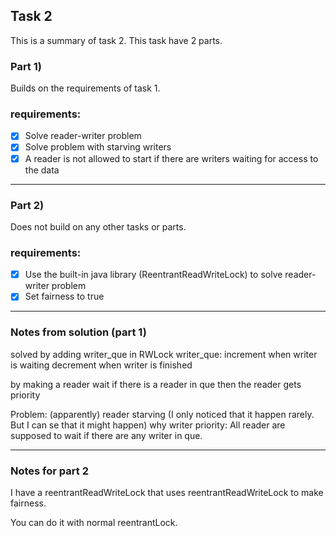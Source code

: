 
## Task 2
This is a summary of task 2.
This task have 2 parts.

### Part 1)
Builds on the requirements of task 1.
### requirements:
- [X] Solve reader-writer problem
- [X] Solve problem with starving writers
- [X] A reader is not allowed to start if there are writers waiting for access to the data

---

### Part 2)
Does not build on any other tasks or parts.
### requirements:
- [X] Use the built-in java library (ReentrantReadWriteLock) to solve reader-writer problem
- [X] Set fairness to true

---
### Notes from solution (part 1)
solved by adding writer_que in RWLock
writer_que:
increment when writer is waiting
decrement when writer is finished

by making a reader wait if there is a reader in que then the reader gets priority


Problem:
(apparently) reader starving (I only noticed that it happen rarely. But I can se that it might happen)
why writer priority:
All reader are supposed to wait if there are any writer in que.

---
### Notes for part 2

I have a reentrantReadWriteLock that uses reentrantReadWriteLock to make fairness.

You can do it with normal reentrantLock.